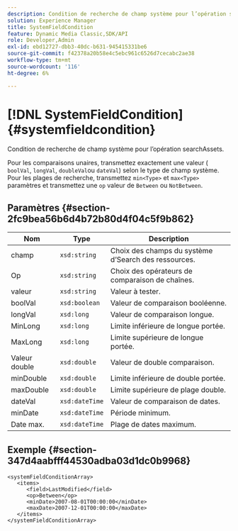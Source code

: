 ```yaml
---
description: Condition de recherche de champ système pour l’opération searchAssets.
solution: Experience Manager
title: SystemFieldCondition
feature: Dynamic Media Classic,SDK/API
role: Developer,Admin
exl-id: ebd12727-dbb3-40dc-b631-945415331be6
source-git-commit: f42378a20b58e4c5ebc961c6526d7cecabc2ae38
workflow-type: tm+mt
source-wordcount: '116'
ht-degree: 6%

---
```


# [!DNL SystemFieldCondition]{#systemfieldcondition}

Condition de recherche de champ système pour l’opération searchAssets.

Pour les comparaisons unaires, transmettez exactement une valeur ( `boolVal`, `longVal`, `doubleVal`ou `dateVal`) selon le type de champ système. Pour les plages de recherche, transmettez `min<Type>` et `max<Type>` paramètres et transmettez une `op` valeur de `Between` ou `NotBetween`.

## Paramètres {#section-2fc9bea56b6d4b72b80d4f04c5f9b862}

| Nom | Type | Description |
|---|---|---|
| champ | `xsd:string` | Choix des champs du système d’Search des ressources. |
| Op | `xsd:string` | Choix des opérateurs de comparaison de chaînes. |
| valeur | `xsd:string` | Valeur à tester. |
| boolVal | `xsd:boolean` | Valeur de comparaison booléenne. |
| longVal | `xsd:long` | Valeur de comparaison longue. |
| MinLong | `xsd:long` | Limite inférieure de longue portée. |
| MaxLong | `xsd:long` | Limite supérieure de longue portée. |
| Valeur double | `xsd:double` | Valeur de double comparaison. |
| minDouble | `xsd:double` | Limite inférieure de double portée. |
| maxDouble | `xsd:double` | Limite supérieure de plage double. |
| dateVal | `xsd:dateTime` | Valeur de comparaison de dates. |
| minDate | `xsd:dateTime` | Période minimum. |
| Date max. | `xsd:dateTime` | Plage de dates maximum. |

## Exemple {#section-347d4aabfff44530adba03d1dc0b9968}

```
<systemFieldConditionArray>
   <items>
      <field>LastModified</field>
      <op>Between</op>
      <minDate>2007-08-01T00:00:00</minDate>
      <maxDate>2007-12-01T00:00:00</maxDate>
   </items>
</systemFieldConditionArray>
```
